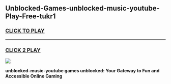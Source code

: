
## Unblocked-Games-unblocked-music-youtube-Play-Free-tukr1
<h3>
<a href="https://premium76.site?title=unblocked-music-youtube&ref=20M">CLICK TO PLAY</a></h3>
<hr>

<h3>
<a href="https://premium76.site?title=unblocked-music-youtube&ref=20M">CLICK 2 PLAY</a>
  
</h3>

<a href="https://premium76.site?title=unblocked-music-youtube&ref=19M"><img src="https://clearcache.store/games.png"></a>


**unblocked-music-youtube games unblocked: Your Gateway to Fun and Accessible Online Gaming**
